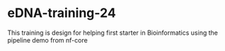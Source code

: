 # eDNA-training-24
This training is design for helping first starter in Bioinformatics using the pipeline demo from nf-core
